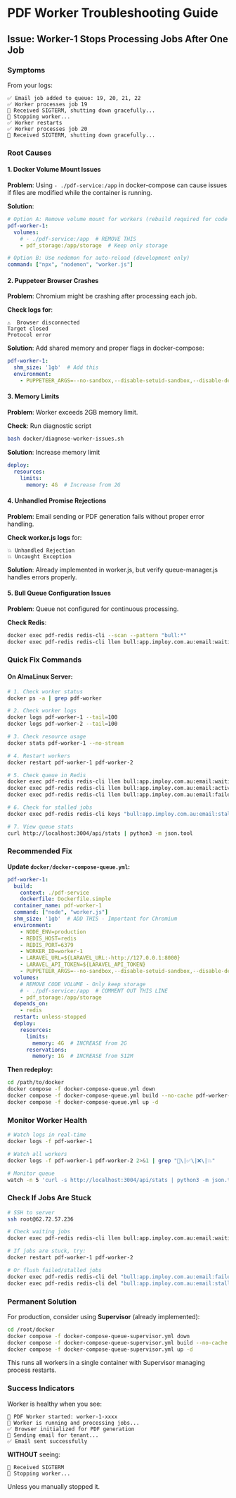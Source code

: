 # PDF Worker Troubleshooting Guide

## Issue: Worker-1 Stops Processing Jobs After One Job

### Symptoms
From your logs:
```
✅ Email job added to queue: 19, 20, 21, 22
✅ Worker processes job 19
📡 Received SIGTERM, shutting down gracefully...
🛑 Stopping worker...
✅ Worker restarts
✅ Worker processes job 20
📡 Received SIGTERM, shutting down gracefully...
```

### Root Causes

#### 1. Docker Volume Mount Issues
**Problem**: Using `- ./pdf-service:/app` in docker-compose can cause issues if files are modified while the container is running.

**Solution**: 
```yaml
# Option A: Remove volume mount for workers (rebuild required for code changes)
pdf-worker-1:
  volumes:
    # - ./pdf-service:/app  # REMOVE THIS
    - pdf_storage:/app/storage  # Keep only storage

# Option B: Use nodemon for auto-reload (development only)
command: ["npx", "nodemon", "worker.js"]
```

#### 2. Puppeteer Browser Crashes
**Problem**: Chromium might be crashing after processing each job.

**Check logs for**:
```
⚠️  Browser disconnected
Target closed
Protocol error
```

**Solution**: Add shared memory and proper flags in docker-compose:
```yaml
pdf-worker-1:
  shm_size: '1gb'  # Add this
  environment:
    - PUPPETEER_ARGS=--no-sandbox,--disable-setuid-sandbox,--disable-dev-shm-usage
```

#### 3. Memory Limits
**Problem**: Worker exceeds 2GB memory limit.

**Check**: Run diagnostic script
```bash
bash docker/diagnose-worker-issues.sh
```

**Solution**: Increase memory limit
```yaml
deploy:
  resources:
    limits:
      memory: 4G  # Increase from 2G
```

#### 4. Unhandled Promise Rejections
**Problem**: Email sending or PDF generation fails without proper error handling.

**Check worker.js logs** for:
```
💥 Unhandled Rejection
💥 Uncaught Exception
```

**Solution**: Already implemented in worker.js, but verify queue-manager.js handles errors properly.

#### 5. Bull Queue Configuration Issues
**Problem**: Queue not configured for continuous processing.

**Check Redis**:
```bash
docker exec pdf-redis redis-cli --scan --pattern "bull:*"
docker exec pdf-redis redis-cli llen bull:app.imploy.com.au:email:waiting
```

### Quick Fix Commands

#### On AlmaLinux Server:

```bash
# 1. Check worker status
docker ps -a | grep pdf-worker

# 2. Check worker logs
docker logs pdf-worker-1 --tail=100
docker logs pdf-worker-2 --tail=100

# 3. Check resource usage
docker stats pdf-worker-1 --no-stream

# 4. Restart workers
docker restart pdf-worker-1 pdf-worker-2

# 5. Check queue in Redis
docker exec pdf-redis redis-cli llen bull:app.imploy.com.au:email:waiting
docker exec pdf-redis redis-cli llen bull:app.imploy.com.au:email:active
docker exec pdf-redis redis-cli llen bull:app.imploy.com.au:email:failed

# 6. Check for stalled jobs
docker exec pdf-redis redis-cli keys "bull:app.imploy.com.au:email:stalled"

# 7. View queue stats
curl http://localhost:3004/api/stats | python3 -m json.tool
```

### Recommended Fix

**Update `docker/docker-compose-queue.yml`:**

```yaml
pdf-worker-1:
  build:
    context: ./pdf-service
    dockerfile: Dockerfile.simple
  container_name: pdf-worker-1
  command: ["node", "worker.js"]
  shm_size: '1gb'  # ADD THIS - Important for Chromium
  environment:
    - NODE_ENV=production
    - REDIS_HOST=redis
    - REDIS_PORT=6379
    - WORKER_ID=worker-1
    - LARAVEL_URL=${LARAVEL_URL:-http://127.0.0.1:8000}
    - LARAVEL_API_TOKEN=${LARAVEL_API_TOKEN}
    - PUPPETEER_ARGS=--no-sandbox,--disable-setuid-sandbox,--disable-dev-shm-usage
  volumes:
    # REMOVE CODE VOLUME - Only keep storage
    # - ./pdf-service:/app  # COMMENT OUT THIS LINE
    - pdf_storage:/app/storage
  depends_on:
    - redis
  restart: unless-stopped
  deploy:
    resources:
      limits:
        memory: 4G  # INCREASE from 2G
      reservations:
        memory: 1G  # INCREASE from 512M
```

**Then redeploy:**
```bash
cd /path/to/docker
docker compose -f docker-compose-queue.yml down
docker compose -f docker-compose-queue.yml build --no-cache pdf-worker-1 pdf-worker-2
docker compose -f docker-compose-queue.yml up -d
```

### Monitor Worker Health

```bash
# Watch logs in real-time
docker logs -f pdf-worker-1

# Watch all workers
docker logs -f pdf-worker-1 pdf-worker-2 2>&1 | grep "📧\|✅\|❌\|💥"

# Monitor queue
watch -n 5 'curl -s http://localhost:3004/api/stats | python3 -m json.tool'
```

### Check If Jobs Are Stuck

```bash
# SSH to server
ssh root@62.72.57.236

# Check waiting jobs
docker exec pdf-redis redis-cli llen bull:app.imploy.com.au:email:waiting

# If jobs are stuck, try:
docker restart pdf-worker-1 pdf-worker-2

# Or flush failed/stalled jobs
docker exec pdf-redis redis-cli del "bull:app.imploy.com.au:email:failed"
docker exec pdf-redis redis-cli del "bull:app.imploy.com.au:email:stalled"
```

### Permanent Solution

For production, consider using **Supervisor** (already implemented):

```bash
cd /root/docker
docker compose -f docker-compose-queue-supervisor.yml down
docker compose -f docker-compose-queue-supervisor.yml build --no-cache
docker compose -f docker-compose-queue-supervisor.yml up -d
```

This runs all workers in a single container with Supervisor managing process restarts.

### Success Indicators

Worker is healthy when you see:
```
🚀 PDF Worker started: worker-1-xxxx
🔄 Worker is running and processing jobs...
✅ Browser initialized for PDF generation
📧 Sending email for tenant...
✅ Email sent successfully
```

**WITHOUT** seeing:
```
📡 Received SIGTERM
🛑 Stopping worker...
```

Unless you manually stopped it.

